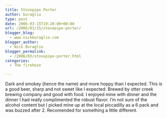 ```yaml
---
title: Stovepipe Porter
author: buraglio
type: post
date: 2006-03-15T19:28:00+00:00
url: /2006/03/15/stovepipe-porter/
blogger_blog:
  - www.nickburaglio.com
blogger_author:
  - Nick Buraglio
blogger_permalink:
  - /2006/03/stovepipe-porter.html
categories:
  - The firehose

---
```

<div>
</div>

[<img src="http://splashblog.com/buraglio/278237.jpg" border="0" alt="" />][1]  
Dark and smokey (hence the name) and more hoppy than I expected. This is a good beer, sharp and not sweet like I expected. Brewed by otter creek brewing company and good with food. I enjoyed mine with dinner and the dinner I had really complimented the robust flavor. I&#8217;m not sure of the alcohol content but I picked mine up at the local piccadilly as a 6 pack and was buzzed after 2. Recomended for something a little different.

<div>
</div>

 [1]: http://splashblog.com/buraglio/278237.jpg